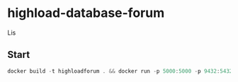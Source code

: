 # highload-database-forum

Lis

## Start
```` javascript
docker build -t highloadforum . && docker run -p 5000:5000 -p 9432:5432 highloadforum
````